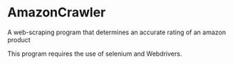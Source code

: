 # AmazonCrawler
A web-scraping program that determines an accurate rating of an amazon product


This program requires the use of selenium and Webdrivers.
